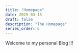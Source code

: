 ```yaml
---
title: "Homepage"
date: 2025-03-15
draft: false
description: "The Homepage"
series_order: 6
---
```


Welcome to my personal Blog !!!
